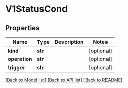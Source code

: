 # V1StatusCond

## Properties
Name | Type | Description | Notes
------------ | ------------- | ------------- | -------------
**kind** | **str** |  | [optional] 
**operation** | **str** |  | [optional] 
**trigger** | **str** |  | [optional] 

[[Back to Model list]](../README.md#documentation-for-models) [[Back to API list]](../README.md#documentation-for-api-endpoints) [[Back to README]](../README.md)



